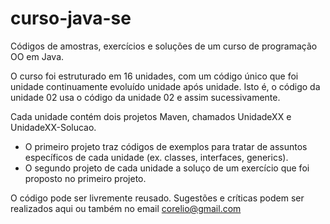 # curso-java-se
Códigos de amostras, exercícios e soluções de um curso de programação OO em Java.

O curso foi estruturado em 16 unidades, com um código único que foi  unidade continuamente evoluído unidade após unidade. Isto é, o código da unidade 02 usa o código da unidade 02 e assim sucessivamente. 

Cada unidade contém dois projetos Maven, chamados UnidadeXX e UnidadeXX-Solucao. 
- O primeiro projeto traz códigos de exemplos para tratar de assuntos específicos de cada unidade (ex. classes, interfaces, generics). 
- O segundo projeto de cada unidade a soluço de um exercício que foi proposto no primeiro projeto.

O código pode ser livremente reusado. Sugestões e críticas podem ser realizados aqui ou também no email corelio@gmail.com

